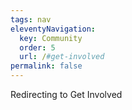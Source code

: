 ```yaml
---
tags: nav
eleventyNavigation:
  key: Community
  order: 5
  url: /#get-involved
permalink: false
---
```


Redirecting to Get Involved
